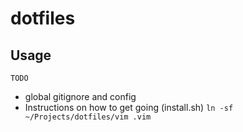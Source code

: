 # dotfiles

## Usage

```
TODO
```
- global gitignore and config
- Instructions on how to get going (install.sh)
    ```ln -sf ~/Projects/dotfiles/vim .vim```

